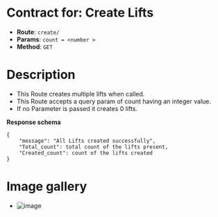 # Contract for: Create Lifts

- **Route**: `create/`
- **Params**: `count = <number >`
- **Method**: `GET`

# Description

- This Route creates multiple lifts when called.
- This Route accepts a query param of count having an integer value.
- If no Parameter is passed it creates 0 lifts.

**Response schema**

```
{
    "message": "All Lifts created successfully",
    "Total_count": total count of the lifts present,
    "Created_count": count of the lifts created
}
```

# Image gallery

- ![image](https://user-images.githubusercontent.com/57758447/222747255-4471255d-f6b6-438f-a64e-73512065084c.png)
